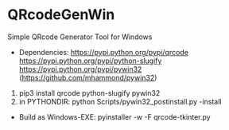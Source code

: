 # QRcodeGenWin
Simple QRcode Generator Tool for Windows

- Dependencies:
https://pypi.python.org/pypi/qrcode
https://pypi.python.org/pypi/python-slugify
https://pypi.python.org/pypi/pywin32 (https://github.com/mhammond/pywin32)

1) pip3 install qrcode python-slugify pywin32
2) in PYTHONDIR: python Scripts/pywin32_postinstall.py -install

- Build as Windows-EXE:
pyinstaller -w -F qrcode-tkinter.py
